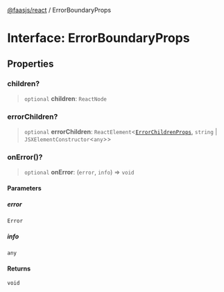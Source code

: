 [@faasjs/react](../README.md) / ErrorBoundaryProps

# Interface: ErrorBoundaryProps

## Properties

### children?

> `optional` **children**: `ReactNode`

### errorChildren?

> `optional` **errorChildren**: `ReactElement`\<[`ErrorChildrenProps`](../type-aliases/ErrorChildrenProps.md), `string` \| `JSXElementConstructor`\<`any`\>\>

### onError()?

> `optional` **onError**: (`error`, `info`) => `void`

#### Parameters

##### error

`Error`

##### info

`any`

#### Returns

`void`
